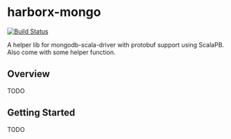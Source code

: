 # harborx-mongo

[![Build Status](https://travis-ci.org/harborx/harborx-mongo.svg?branch=master)](https://travis-ci.org/harborx/harborx-mongo)

A helper lib for mongodb-scala-driver with protobuf support using ScalaPB. Also come with some helper function.

## Overview

TODO

## Getting Started

TODO